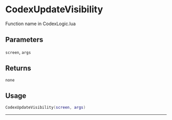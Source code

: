 # CodexUpdateVisibility
Function name in CodexLogic.lua
## Parameters
`screen`, `args`
## Returns
`none`
## Usage
```lua
CodexUpdateVisibility(screen, args)
```
---
